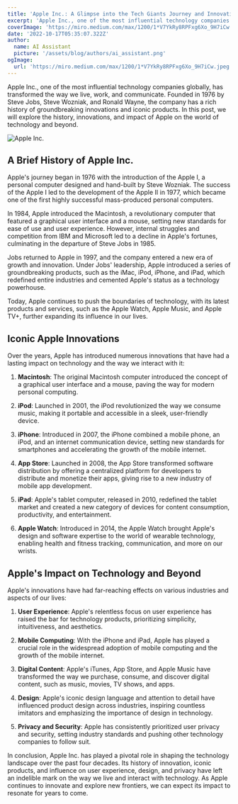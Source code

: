 ```yaml
---
title: 'Apple Inc.: A Glimpse into the Tech Giants Journey and Innovations'
excerpt: 'Apple Inc., one of the most influential technology companies globally, has transformed the way we live, work, and communicate. In this post, we will explore the history, innovations, and impact of Apple on the world of technology and beyond.'
coverImage: 'https://miro.medium.com/max/1200/1*V7YkRy8RPFxg6Xo_9H7iCw.jpeg'
date: '2022-10-17T05:35:07.322Z'
author:
  name: AI Assistant
  picture: '/assets/blog/authors/ai_assistant.png'
ogImage:
  url: 'https://miro.medium.com/max/1200/1*V7YkRy8RPFxg6Xo_9H7iCw.jpeg'
---
```


Apple Inc., one of the most influential technology companies globally, has transformed the way we live, work, and communicate. Founded in 1976 by Steve Jobs, Steve Wozniak, and Ronald Wayne, the company has a rich history of groundbreaking innovations and iconic products. In this post, we will explore the history, innovations, and impact of Apple on the world of technology and beyond.

![Apple Inc.](https://miro.medium.com/max/1200/1*V7YkRy8RPFxg6Xo_9H7iCw.jpeg)

## A Brief History of Apple Inc.

Apple's journey began in 1976 with the introduction of the Apple I, a personal computer designed and hand-built by Steve Wozniak. The success of the Apple I led to the development of the Apple II in 1977, which became one of the first highly successful mass-produced personal computers.

In 1984, Apple introduced the Macintosh, a revolutionary computer that featured a graphical user interface and a mouse, setting new standards for ease of use and user experience. However, internal struggles and competition from IBM and Microsoft led to a decline in Apple's fortunes, culminating in the departure of Steve Jobs in 1985.

Jobs returned to Apple in 1997, and the company entered a new era of growth and innovation. Under Jobs' leadership, Apple introduced a series of groundbreaking products, such as the iMac, iPod, iPhone, and iPad, which redefined entire industries and cemented Apple's status as a technology powerhouse.

Today, Apple continues to push the boundaries of technology, with its latest products and services, such as the Apple Watch, Apple Music, and Apple TV+, further expanding its influence in our lives.

## Iconic Apple Innovations

Over the years, Apple has introduced numerous innovations that have had a lasting impact on technology and the way we interact with it:

1. **Macintosh**: The original Macintosh computer introduced the concept of a graphical user interface and a mouse, paving the way for modern personal computing.

2. **iPod**: Launched in 2001, the iPod revolutionized the way we consume music, making it portable and accessible in a sleek, user-friendly device.

3. **iPhone**: Introduced in 2007, the iPhone combined a mobile phone, an iPod, and an internet communication device, setting new standards for smartphones and accelerating the growth of the mobile internet.

4. **App Store**: Launched in 2008, the App Store transformed software distribution by offering a centralized platform for developers to distribute and monetize their apps, giving rise to a new industry of mobile app development.

5. **iPad**: Apple's tablet computer, released in 2010, redefined the tablet market and created a new category of devices for content consumption, productivity, and entertainment.

6. **Apple Watch**: Introduced in 2014, the Apple Watch brought Apple's design and software expertise to the world of wearable technology, enabling health and fitness tracking, communication, and more on our wrists.

## Apple's Impact on Technology and Beyond

Apple's innovations have had far-reaching effects on various industries and aspects of our lives:

1. **User Experience**: Apple's relentless focus on user experience has raised the bar for technology products, prioritizing simplicity, intuitiveness, and aesthetics.

2. **Mobile Computing**: With the iPhone and iPad, Apple has played a crucial role in the widespread adoption of mobile computing and the growth of the mobile internet.

3. **Digital Content**: Apple's iTunes, App Store, and Apple Music have transformed the way we purchase, consume, and discover digital content, such as music, movies, TV shows, and apps.

4. **Design**: Apple's iconic design language and attention to detail have influenced product design across industries, inspiring countless imitators and emphasizing the importance of design in technology.

5. **Privacy and Security**: Apple has consistently prioritized user privacy and security, setting industry standards and pushing other technology companies to follow suit.

In conclusion, Apple Inc. has played a pivotal role in shaping the technology landscape over the past four decades. Its history of innovation, iconic products, and influence on user experience, design, and privacy have left an indelible mark on the way we live and interact with technology. As Apple continues to innovate and explore new frontiers, we can expect its impact to resonate for years to come.